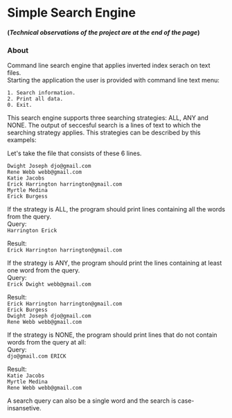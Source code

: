 # Simple Search Engine

#### **(*Technical observations of the project are at the end of the page*)**

### About 
Command line search engine that applies inverted index serach on text files.   
Starting the application the user is provided with command line text menu:

```
1. Search information.
2. Print all data.
0. Exit.
```

This search engine supports three searching strategies: ALL, ANY and NONE. The output of seccesful search is a lines of text to which the searching strategy applies. 
This strategies can be described by this exampels: 

Let's take the file that consists of these 6 lines.
```
Dwight Joseph djo@gmail.com
Rene Webb webb@gmail.com
Katie Jacobs
Erick Harrington harrington@gmail.com
Myrtle Medina
Erick Burgess 
```

If the strategy is ALL, the program should print lines containing all the words from the query.  
Query:  
```Harrington Erick ```

Result:  
```Erick Harrington harrington@gmail.com```

If the strategy is ANY, the program should print the lines containing at least one word from the query.  
Query:  
```Erick Dwight webb@gmail.com```

Result:   
```Erick Harrington harrington@gmail.com```  
```Erick Burgess```  
```Dwight Joseph djo@gmail.com```  
```Rene Webb webb@gmail.com```
  

If the strategy is NONE, the program should print lines that do not contain words from the query at all:  
Query:  
```djo@gmail.com ERICK```  

Result:  
```Katie Jacobs```  
```Myrtle Medina```  
```Rene Webb webb@gmail.com```  

A search query can also be a single word and the search is case-insansetive.



